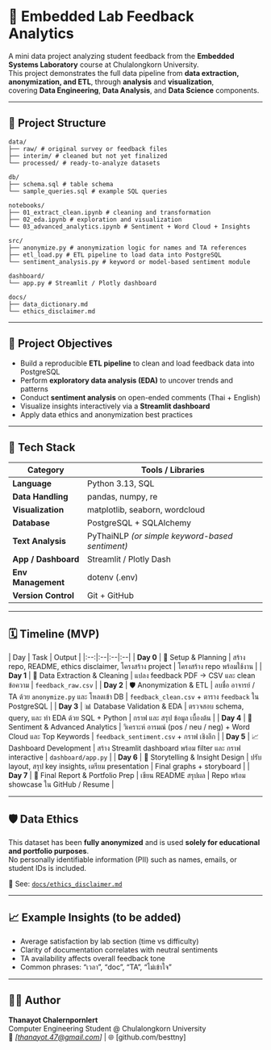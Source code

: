 # 🧩 Embedded Lab Feedback Analytics

A mini data project analyzing student feedback from the **Embedded Systems Laboratory** course at Chulalongkorn University.  
This project demonstrates the full data pipeline from **data extraction, anonymization, and ETL**, through **analysis** and **visualization**,  
covering **Data Engineering**, **Data Analysis**, and **Data Science** components.

---

## 📂 Project Structure

```
data/
├── raw/ # original survey or feedback files
├── interim/ # cleaned but not yet finalized
└── processed/ # ready-to-analyze datasets

db/
├── schema.sql # table schema
└── sample_queries.sql # example SQL queries

notebooks/
├── 01_extract_clean.ipynb # cleaning and transformation
├── 02_eda.ipynb # exploration and visualization
└── 03_advanced_analytics.ipynb # Sentiment + Word Cloud + Insights

src/
├── anonymize.py # anonymization logic for names and TA references
├── etl_load.py # ETL pipeline to load data into PostgreSQL
└── sentiment_analysis.py # keyword or model-based sentiment module

dashboard/
└── app.py # Streamlit / Plotly dashboard

docs/
├── data_dictionary.md
└── ethics_disclaimer.md
```

---

## 🎯 Project Objectives
- Build a reproducible **ETL pipeline** to clean and load feedback data into PostgreSQL  
- Perform **exploratory data analysis (EDA)** to uncover trends and patterns  
- Conduct **sentiment analysis** on open-ended comments (Thai + English)  
- Visualize insights interactively via a **Streamlit dashboard**  
- Apply data ethics and anonymization best practices  

---

## 🧰 Tech Stack
| Category | Tools / Libraries |
|-----------|------------------|
| **Language** | Python 3.13, SQL |
| **Data Handling** | pandas, numpy, re |
| **Visualization** | matplotlib, seaborn, wordcloud |
| **Database** | PostgreSQL + SQLAlchemy |
| **Text Analysis** | PyThaiNLP *(or simple keyword-based sentiment)* |
| **App / Dashboard** | Streamlit / Plotly Dash |
| **Env Management** | dotenv (.env) |
| **Version Control** | Git + GitHub |

---

## 🗓️ Timeline (MVP)
| Day | Task | Output |
|:--:|:--|:--|:--|
| **Day 0** | 🔧 Setup & Planning | สร้าง repo, README, ethics disclaimer, โครงสร้าง project | โครงสร้าง repo พร้อมใช้งาน |
| **Day 1** | 🧹 Data Extraction & Cleaning | แปลง feedback PDF → CSV และ clean ข้อความ | `feedback_raw.csv` |
| **Day 2** | 🛡️ Anonymization & ETL | ลบชื่อ อาจารย์ / TA ด้วย `anonymize.py` และ โหลดเข้า DB | `feedback_clean.csv` + ตาราง `feedback` ใน PostgreSQL |
| **Day 3** | 📊 Database Validation & EDA | ตรวจสอบ schema, query, และ ทำ EDA ด้วย SQL + Python | กราฟ และ สรุป ข้อมูล เบื้องต้น |
| **Day 4** | 🧠 Sentiment & Advanced Analytics | วิเคราะห์ อารมณ์ (pos / neu / neg) + Word Cloud และ Top Keywords | `feedback_sentiment.csv` + กราฟ เชิงลึก |
| **Day 5** | 📈 Dashboard Development | สร้าง Streamlit dashboard พร้อม filter และ กราฟ interactive | `dashboard/app.py` |
| **Day 6** | 🎨 Storytelling & Insight Design | ปรับ layout, สรุป key insights, เตรียม presentation | Final graphs + storyboard |
| **Day 7** | 🚀 Final Report & Portfolio Prep | เขียน README สรุปผล  | Repo พร้อม showcase ใน GitHub / Resume |

---

## 🛡️ Data Ethics
This dataset has been **fully anonymized** and is used **solely for educational and portfolio purposes**.  
No personally identifiable information (PII) such as names, emails, or student IDs is included.  

📄 See: [`docs/ethics_disclaimer.md`](docs/ethics_disclaimer.md)

---

## 📈 Example Insights (to be added)
- Average satisfaction by lab section (time vs difficulty)  
- Clarity of documentation correlates with neutral sentiments  
- TA availability affects overall feedback tone  
- Common phrases: “เวลา”, “doc”, “TA”, “ไม่เข้าใจ”

---

## 👨‍💻 Author
**Thanayot Chalernpornlert**  
Computer Engineering Student @ Chulalongkorn University  
📧 *[thanayot.47@gmail.com]* | 🌐 [github.com/besttny]